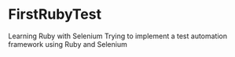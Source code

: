 # FirstRubyTest
   Learning Ruby with Selenium 
   Trying to implement a test automation framework using Ruby and Selenium
